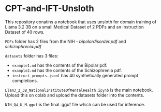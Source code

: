 # CPT-and-IFT-Unsloth

This repository conatins a notebook that uses unsloth for domain training of Llama 3.2 3B on a small Medical Dataset of 2 PDFs and an Instruction Dataset of 40 rows.

`PDFs` folder has 2 files from the NIH - *bipolardisorder.pdf* and *schizophrenia.pdf*

`datasets` folder has 3 files:
- `example1.md` has the contents of the Bipolar pdf.
- `example2.md` has the contents of the Schizophrenia pdf.
- `instruct_prompts.jsonl` has 40 synthetically generated prompt completions.

`Llam3_2_3B_NationalInstituteOfMentalHealth.ipynb` is the main notebook. Upload this on colab and upload the datasets folder into the contents.

`NIH_Q4_K_M.gguf` is the final .gguf file which can be used for inference.
